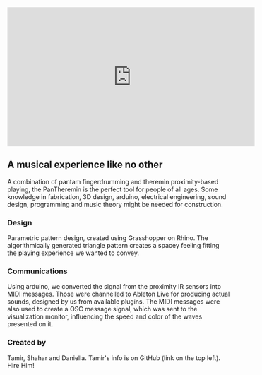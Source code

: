 <iframe width="560" height="315" src="https://www.youtube.com/embed/_-8Fbb_CeyA" title="YouTube video player" frameborder="0" allow="accelerometer; autoplay; clipboard-write; encrypted-media; gyroscope; picture-in-picture" allowfullscreen></iframe>

## A musical experience like no other

A combination of pantam fingerdrumming and theremin proximity-based playing, the PanTheremin is the perfect tool for people of all ages. Some knowledge in fabrication, 3D design, arduino, electrical engineering, sound design, programming and music theory might be needed for construction.

### Design

Parametric pattern design, created using Grasshopper on Rhino. The algorithmically generated triangle pattern creates a spacey feeling fitting the playing experience we wanted to convey.

### Communications

Using arduino, we converted the signal from the proximity IR sensors into MIDI messages. Those were channelled to Ableton Live for producing actual sounds, designed by us from available plugins.
The MIDI messages were also used to create a OSC message signal, which was sent to the visualization monitor, influencing the speed and color of the waves presented on it.

### Created by

Tamir, Shahar and Daniella.
Tamir's info is on GitHub (link on the top left). Hire Him!
